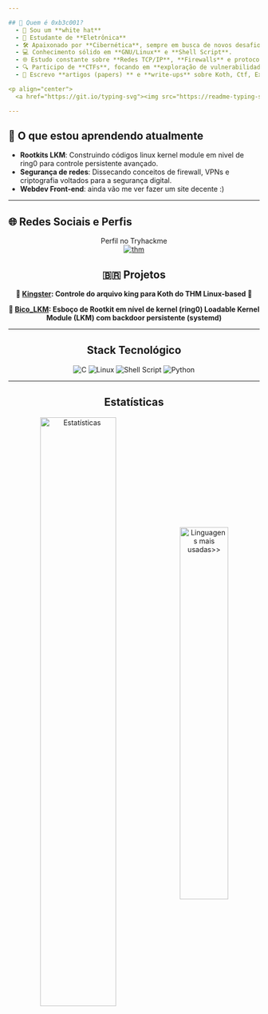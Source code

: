 ```yaml
---

## 💎 Quem é 0xb3c001? 
  - 🤠 Sou um **white hat** 
  - 🚀 Estudante de **Eletrônica**
  - 🛠️ Apaixonado por **Cibernética**, sempre em busca de novos desafios.
  - 💻 Conhecimento sólido em **GNU/Linux** e **Shell Script**.
  - 🌐 Estudo constante sobre **Redes TCP/IP**, **Firewalls** e protocolos de comunicação.
  - 🔍 Participo de **CTFs**, focando em **exploração de vulnerabilidades**, **engenharia reversa** e **análise de incidentes**.
  - 📝 Escrevo **artigos (papers) ** e **write-ups** sobre Koth, Ctf, Exploits, todo o tipo de desafios técnicos, e sobre outros projetos eletronicos.

<p align="center">
  <a href="https://git.io/typing-svg"><img src="https://readme-typing-svg.demolab.com?font=Fira+Code&pause=1000&center=true&vCenter=true&random=false&width=435&lines=Analista+de+seguranca;Desenvolvedor;Suporte+tecnico;" alt="Letrinhas digitando" /></a></br></p>

---
```


## 📝 O que estou aprendendo atualmente

- **Rootkits LKM**: Construindo códigos linux kernel module em nivel de ring0 para controle persistente avançado.
- **Segurança de redes**: Dissecando conceitos de firewall, VPNs e criptografia  voltados para a segurança digital.
- **Webdev Front-end**: ainda vão me ver fazer um site decente :)
---
## 🌐 Redes Sociais e Perfis

<div align="center">
Perfil no Tryhackme <br>
<a href="https://tryhackme.com/p/b3c001"><img src="https://tryhackme-badges.s3.amazonaws.com/b3c001.png?udpate=1" alt="thm"></a>

  
## 🇧🇷 Projetos

**👑
[Kingster](https://github.com/b3c001/kingster): Controle do arquivo king para Koth do THM Linux-based 👑**


**🐞 [Bico_LKM](https://github.com/b3c001/bico_lkm): Esboço de Rootkit em nível de kernel (ring0) Loadable Kernel Module (LKM) com backdoor persistente (systemd)**

---

##  Stack Tecnológico

![C](https://img.shields.io/badge/c-%2300599C.svg?style=for-the-badge&logo=c&logoColor=white)
![Linux](https://img.shields.io/badge/Linux-%23FCC624.svg?style=for-the-badge&logo=linux&logoColor=black) 
![Shell Script](https://img.shields.io/badge/shell_script-%23121011.svg?style=for-the-badge&logo=gnu-bash&logoColor=white)
![Python](https://img.shields.io/badge/python-3670A0?style=for-the-badge&logo=python&logoColor=ffdd54)


---
## Estatísticas

<div align="center">
  <a href="#"><img align="center" width="55%" title="Estatísticas no GitHub" alt="Estatísticas" src="https://github-readme-stats.vercel.app/api?username=b3c001&show_icons=true&count_private=true&theme=transparent&title_color=999999&text_color=999999&border_color=0ac647&icon_color=0ac647#gh-dark-mode-only"/></a>
  <a href="#"><img align="center" width="43.7%" title="Linguagens mais usadas>>" alt="Linguagens mais usadas>>" src="https://github-readme-stats.vercel.app/api/top-langs/?username=b3c001&langs_count=10&layout=compact&hide=HTML,CSS,SCSS,&theme=transparent&title_color=999999&text_color=999999&border_color=0ac647#gh-dark-mode-only"/></a>
</div>
